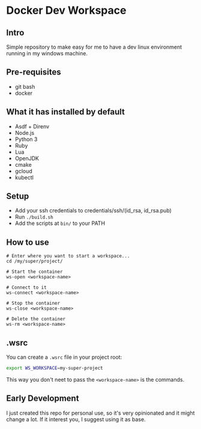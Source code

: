 # Docker Dev Workspace
## Intro
Simple repository to make easy for me to have a dev linux environment running in my
windows machine.

## Pre-requisites
- git bash
- docker

## What it has installed by default
- Asdf + Direnv
- Node.js
- Python 3
- Ruby
- Lua
- OpenJDK
- cmake
- gcloud
- kubectl

## Setup
* Add your ssh credentials to credentials/ssh/(id_rsa, id_rsa.pub)
* Run `./build.sh`
* Add the scripts at `bin/` to your PATH

## How to use
```
# Enter where you want to start a workspace...
cd /my/super/project/

# Start the container
ws-open <workspace-name>

# Connect to it
ws-connect <workspace-name>

# Stop the container
ws-close <workspace-name>

# Delete the container
ws-rm <workspace-name>
```

## .wsrc
You can create a `.wsrc` file in your project root:
```sh
export WS_WORKSPACE=my-super-project
```

This way you don't neet to pass the `<workspace-name>` is the commands.


## Early Development
I just created this repo for personal use, so it's very opinionated and it might change a lot.
If it interest you, I suggest using it as base.